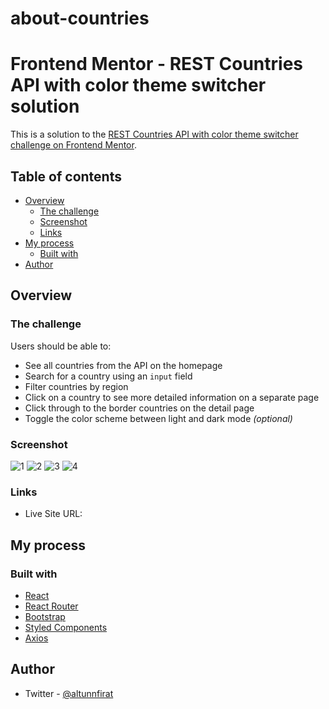 # about-countries

# Frontend Mentor - REST Countries API with color theme switcher solution

This is a solution to the [REST Countries API with color theme switcher challenge on Frontend Mentor](https://www.frontendmentor.io/challenges/rest-countries-api-with-color-theme-switcher-5cacc469fec04111f7b848ca).

## Table of contents

- [Overview](#overview)
  - [The challenge](#the-challenge)
  - [Screenshot](#screenshot)
  - [Links](#links)
- [My process](#my-process)
  - [Built with](#built-with)
- [Author](#author)

## Overview

### The challenge

Users should be able to:

- See all countries from the API on the homepage
- Search for a country using an `input` field
- Filter countries by region
- Click on a country to see more detailed information on a separate page
- Click through to the border countries on the detail page
- Toggle the color scheme between light and dark mode _(optional)_

### Screenshot

![1](https://user-images.githubusercontent.com/116505991/217390955-1027a24a-271e-4fa7-827e-0ec4411143f8.png)
![2](https://user-images.githubusercontent.com/116505991/217390961-7e79902f-5533-4208-9a37-4b304f080f31.png)
![3](https://user-images.githubusercontent.com/116505991/217390964-dba611c7-a2a4-4f92-84d9-9700d3e8d92a.png)
![4](https://user-images.githubusercontent.com/116505991/217390971-a5e57181-83e2-4d84-b692-b483cdc81b9e.png)


### Links

- Live Site URL:

## My process

### Built with


- [React](https://reactjs.org/)
- [React Router](https://reactrouter.com/)
- [Bootstrap](https://getbootstrap.com/)
- [Styled Components](https://styled-components.com/) 
- [Axios](https://axios-http.com/)

## Author

- Twitter - [@altunnfirat](https://www.twitter.com/altunnfirat)
